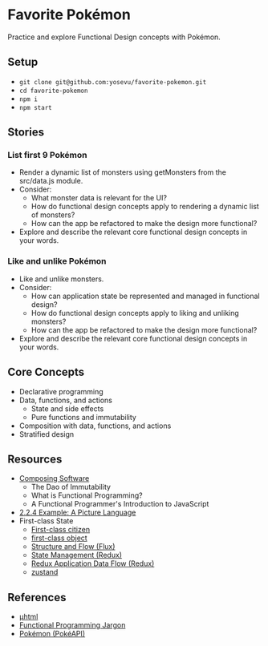 # Favorite Pokémon

Practice and explore Functional Design concepts with Pokémon.

## Setup


- `git clone git@github.com:yosevu/favorite-pokemon.git`
- `cd favorite-pokemon`
- `npm i`
- `npm start`

## Stories

### List first 9 Pokémon

- Render a dynamic list of monsters using getMonsters from the src/data.js module.
- Consider:
  - What monster data is relevant for the UI?
  - How do functional design concepts apply to rendering a dynamic list of monsters?
  - How can the app be refactored to make the design more functional?
- Explore and describe the relevant core functional design concepts in your words.

### Like and unlike Pokémon 

- Like and unlike monsters.
- Consider:
  - How can application state be represented and managed in functional design?
  - How do functional design concepts apply to liking and unliking monsters?
  - How can the app be refactored to make the design more functional?
- Explore and describe the relevant core functional design concepts in your words.

## Core Concepts

- Declarative programming
- Data, functions, and actions
  - State and side effects
  - Pure functions and immutability 
- Composition with data, functions, and actions
- Stratified design

## Resources

- [Composing Software](https://medium.com/javascript-scene/composing-software-the-book-f31c77fc3ddc)
  - The Dao of Immutability
  - What is Functional Programming?
  - A Functional Programmer's Introduction to JavaScript
- [2.2.4 Example: A Picture Language](https://sicp.sourceacademy.org/chapters/2.2.4.html)
- First-class State
  - [First-class citizen](https://en.wikipedia.org/wiki/First-class_citizen)
  - [first-class object](https://en.wiktionary.org/wiki/first-class_object)
  - [Structure and Flow (Flux)](https://facebook.github.io/flux/docs/in-depth-overview#structure-and-data-flow)
  - [State Management (Redux)](https://redux.js.org/tutorials/fundamentals/part-2-concepts-data-flow#state-management)
  - [Redux Application Data Flow (Redux)](https://redux.js.org/tutorials/essentials/part-1-overview-concepts#redux-application-data-flow)
  - [zustand](https://github.com/pmndrs/zustand)
  
## References

- [µhtml](https://github.com/WebReflection/uhtml)
- [Functional Programming Jargon](https://github.com/hemanth/functional-programming-jargon)
- [Pokémon (PokéAPI)](https://pokeapi.co/docs/v2#pokemon-section)


